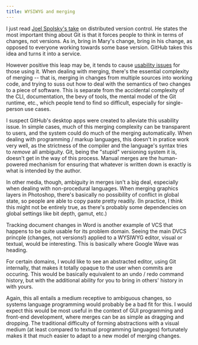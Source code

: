```yaml
---
title: WYSIWYG and merging
---
```


I just read [Joel Spolsky's take](http://www.joelonsoftware.com/items/2010/03/17.html) on distributed version control. He states the most important thing about Git is that it forces people to think in terms of changes, not versions. As in, bring in Mary's change, bring in his change, as opposed to everyone working towards some base version. GitHub takes this idea and turns it into a service.

However positive this leap may be, it tends to cause [usability issues](http://news.ycombinator.com/item?id=4340047) for those using it. When dealing with merging, there's the essential complexity of merging -- that is, merging in changes from multiple sources into working code, and trying to suss out how to deal with the semantics of two changes to a piece of software. This is separate from the accidental complexity of the CLI, documentation, the bevy of tools, the mental model of the Git runtime, etc., which people tend to find so difficult, especially for single-person use cases.

I suspect GitHub's desktop apps were created to alleviate this usability issue. In simple cases, much of this merging complexity can be transparent to users, and the system could do much of the merging automatically. When dealing with programming / markup languages, this doesn't in pratice work very well, as the strictness of the compiler and the language's syntax tries to *remove*  all ambiguity. Git, being the "stupid" versioning system it is, doesn't get in the way of this process. Manual merges are the human-powered mechanism for ensuring that whatever is written down is exactly is what is intended by the author.

In other media, though, ambiguity in merges isn't a big deal, especially when dealing with non-procedural languages. When merging graphics layers in Photoshop, there's basically no possibility of conflict in global state, so people are able to copy paste pretty readily. (In practice, I think this might not be entirely true, as there's probably some dependencies on global settings like bit depth, gamut, etc.)

Tracking document changes in Word is another example of VCS that happens to be quite usable for its problem domain. Seeing the main DVCS princple (changes, not versions!) applied to a WYSIWYG editor, visual or textual, would be interesting. This is basically where Google Wave was heading.

For certain domains, I would like to see an abstracted editor, using Git internally, that makes it totally opaque to the user when commits are occuring. This would be basically equivalent to an undo / redo command history, but with the additional ability for you to bring in others' history in with yours. 

Again, this all entails a medium receptive to ambiguous changes, so systems language programming would probably be a bad fit for this. I would expect this would be most useful in the context of GUI programming and front-end development, where merges can be as simple as dragging and dropping. The traditional difficulty of forming abstractions with a visual medium (at least compared to textual programming languages) fortunately makes it that much easier to adapt to a new model of merging changes.
